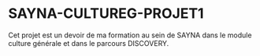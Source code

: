 # SAYNA-CULTUREG-PROJET1
Cet projet est un devoir de ma formation au sein de SAYNA dans le module culture générale et dans le parcours DISCOVERY.
